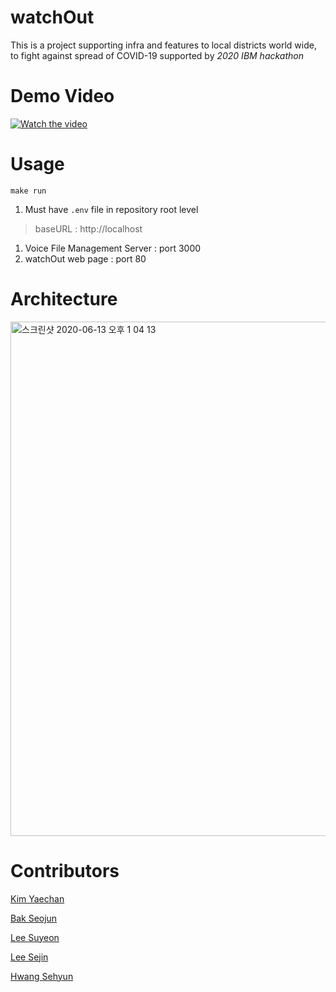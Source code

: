 # watchOut
This is a project supporting infra and features to local districts world wide, to fight against spread of COVID-19 supported by *2020 IBM hackathon*

# Demo Video

[![Watch the video](https://img.youtube.com/vi/xkv1cKFxUk4/maxresdefault.jpg)](https://youtu.be/xkv1cKFxUk4)


# Usage

```
make run
```

1. Must have ```.env``` file in repository root level

> baseURL : http://localhost
1. Voice File Management Server : port 3000
2. watchOut web page : port 80

# Architecture
<img width="823" alt="스크린샷 2020-06-13 오후 1 04 13" src="https://user-images.githubusercontent.com/48001093/84559552-8ce84580-ad76-11ea-8198-07e238e6ca1b.png">

# Contributors
[Kim Yaechan](https://github.com/LukeKim32)

[Bak Seojun](https://github.com/bakseo3060)

[Lee Suyeon](https://github.com/suyeon0506)

[Lee Sejin](https://github.com/sjlee2016)

[Hwang Sehyun](https://github.com/hwangse)
